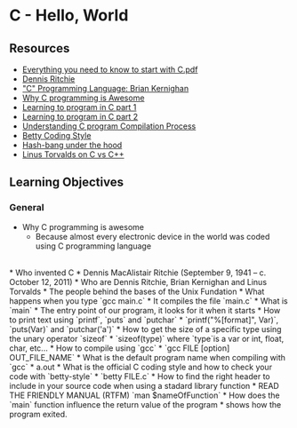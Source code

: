 # C - Hello, World
## Resources
* [Everything you need to know to start with C.pdf](https://s3.eu-west-3.amazonaws.com/hbtn.intranet/uploads/misc/2021/1/d801279f75de6a982a55d752dfd3632909f720f0.pdf?X-Amz-Algorithm=AWS4-HMAC-SHA256&X-Amz-Credential=AKIA4MYA5JM5DUTZGMZG%2F20231220%2Feu-west-3%2Fs3%2Faws4_request&X-Amz-Date=20231220T011715Z&X-Amz-Expires=86400&X-Amz-SignedHeaders=host&X-Amz-Signature=c617397e09716d91e6215b9b681eda3560ba1fdf2939e389ec7f06bbab16229d)
* [Dennis Ritchie](https://en.wikipedia.org/wiki/Dennis_Ritchie)
* ["C" Programming Language: Brian Kernighan](https://www.youtube.com/watch?v=de2Hsvxaf8M&ab_channel=Computerphile)
* [Why C programming is Awesome](https://www.youtube.com/watch?v=smGalmxPVYc&ab_channel=ChrisHawkes)
* [Learning to program in C part 1](https://www.youtube.com/watch?v=rk2fK2IIiiQ&ab_channel=JonathanEngelsma)
* [Learning to program in C part 2](https://www.youtube.com/watch?v=FwpP_MsZWnU&ab_channel=JonathanEngelsma)
* [Understanding C program Compilation Process](https://www.youtube.com/watch?v=VDslRumKvRA&ab_channel=HowTo)
* [Betty Coding Style](https://github.com/hs-hq/Betty/wiki)
* [Hash-bang under the hood](https://twitter.com/unix_byte/status/1024147947393495040?s=21)
* [Linus Torvalds on C vs C++](https://harmful.cat-v.org/software/c++/linus)
## Learning Objectives
### General
* Why C programming is awesome
	* Because almost every electronic device in the world was coded using C programming language
<br />
* Who invented C
	* Dennis MacAlistair Ritchie (September 9, 1941 – c. October 12, 2011)
* Who are Dennis Ritchie, Brian Kernighan and Linus Torvalds
	* The people behind the bases of the Unix Fundation 
* What happens when you type `gcc main.c`
	* It compiles the file `main.c`
* What is `main`
	* The entry point of our program, it looks for it when it starts
* How to print text using `printf`, `puts` and `putchar`
	* `printf("%[format]", Var)`, `puts(Var)` and `putchar('a')`
* How to get the size of a specific type using the unary operator `sizeof`
	* `sizeof(type)` where `type`is a var or int, float, char, etc...
* How to compile using `gcc`
	* `gcc FILE [option] OUT_FILE_NAME`
* What is the default program name when compiling with `gcc`
	* a.out
* What is the official C coding style and how to check your code with `betty-style`
	* `betty FILE.c`
* How to find the right header to include in your source code when using a stadard library function
	* READ THE FRIENDLY MANUAL (RTFM) `man $nameOfFunction`
* How does the `main` function influence the return value of the program
	* shows how the program exited.

	
